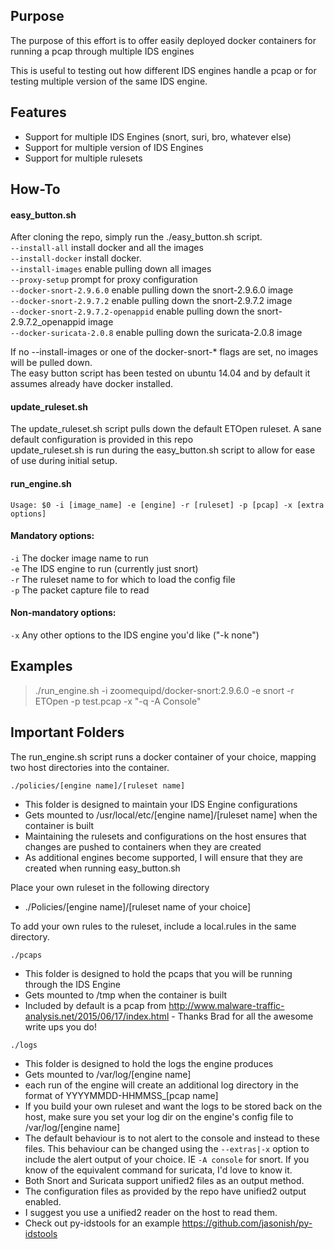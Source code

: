 ## Purpose ##

The purpose of this effort is to offer easily deployed docker containers for running a pcap through multiple IDS engines

This is useful to testing out how different IDS engines handle a pcap or for testing multiple version of the same IDS engine. 

## Features ##
*	Support for multiple IDS Engines (snort, suri, bro, whatever else)
*	Support for multiple version of IDS Engines
*	Support for multiple rulesets 

## How-To ##

#### easy_button.sh ####
After cloning the repo, simply run the ./easy_button.sh script.  
`--install-all` install docker and all the images  
`--install-docker` install docker.  
`--install-images` enable pulling down all images  
`--proxy-setup` prompt for proxy configuration  
`--docker-snort-2.9.6.0` enable pulling down the snort-2.9.6.0 image  
`--docker-snort-2.9.7.2` enable pulling down the snort-2.9.7.2 image  
`--docker-snort-2.9.7.2-openappid` enable pulling down the snort-2.9.7.2_openappid image  
`--docker-suricata-2.0.8`  enable pulling down the suricata-2.0.8 image  

If no --install-images or one of the docker-snort-* flags are set, no images will be pulled down.  
The easy button script has been tested on ubuntu 14.04 and by default it assumes already have docker installed.  


#### update_ruleset.sh ####
The update_ruleset.sh script pulls down the default ETOpen ruleset.  A sane default configuration is provided in this repo  
update_ruleset.sh is run during the easy_button.sh script to allow for ease of use during initial setup.  


#### run_engine.sh ####
`Usage: $0 -i [image_name] -e [engine] -r [ruleset] -p [pcap] -x [extra options]`  

#### Mandatory options:
`-i` The docker image name to run  
`-e` The IDS engine to run (currently just snort)  
`-r` The ruleset name to for which to load the config file  
`-p` The packet capture file to read  

#### Non-mandatory options:
`-x` Any other options to the IDS engine you'd like ("-k none")  


## Examples

> ./run_engine.sh -i zoomequipd/docker-snort:2.9.6.0 -e snort -r ETOpen -p test.pcap -x "-q -A Console"


## Important Folders ##

The run_engine.sh script runs a docker container of your choice, mapping two host directories into the container.  

`./policies/[engine name]/[ruleset name]`  

-	This folder is designed to maintain your IDS Engine configurations
-	Gets mounted to /usr/local/etc/[engine name]/[ruleset name] when the container is built
-	Maintaining the rulesets and configurations on the host ensures that changes are pushed to containers when they are created
-	As additional engines become supported, I will ensure that they are created when running easy_button.sh

Place your own ruleset in the following directory

-	./Policies/[engine name]/[ruleset name of your choice]  

To add your own rules to the ruleset, include a local.rules in the same directory.  
	
`./pcaps`

-	This folder is designed to hold the pcaps that you will be running through the IDS Engine  
-	Gets mounted to /tmp when the container is built  
-	Included by default is a pcap from http://www.malware-traffic-analysis.net/2015/06/17/index.html - Thanks Brad for all the awesome write ups you do!  

`./logs`

-   This folder is designed to hold the logs the engine produces  
-   Gets mounted to /var/log/[engine name]  
-   each run of the engine will create an additional log directory in the format of YYYYMMDD-HHMMSS_[pcap name]  
-   If you build your own ruleset and want the logs to be stored back on the host, make sure you set your log dir on the engine's config file to /var/log/[engine name]  
-   The default behaviour is to not alert to the console and instead to these files.  This behaviour can be changed using the `--extras|-x` option to include the alert output of your choice.  IE `-A console` for snort.   If you know of the equivalent command for suricata, I'd love to know it.   
-   Both Snort and Suricata support unified2 files as an output method.  
  -  The configuration files as provided by the repo have unified2 output enabled.  
  -  I suggest you use a unified2 reader on the host to read them.   
  -  Check out py-idstools for an example  https://github.com/jasonish/py-idstools 

